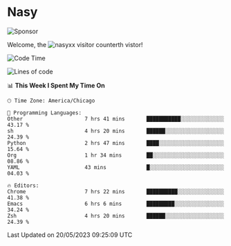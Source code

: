 # Nasy

<!--
<p align="center">
<img height="200" src="https://github-readme-stats.vercel.app/api?username=nasyxx&count_private=true&show_icons=true&theme=dracula&include_all_commits=true"/>
<img height="200" src="https://github-readme-stats.vercel.app/api/top-langs/?username=nasyxx&theme=dracula&hide=html,jupyter+notebook&count_private=true&show_icons=true"/>
</p>

  
----------------
-->

![Sponsor](https://img.shields.io/static/v1.svg?label=Sponsor&message=%E2%9D%A4&logo=GitHub&style=flat&color=pink)
 
Welcome, the ![nasyxx visitor counter](https://count.getloli.com/get/@nasyxx?theme=rule34)th vistor!
 
<!--START_SECTION:waka-->
![Code Time](http://img.shields.io/badge/Code%20Time-3%2C533%20hrs%2018%20mins-blue)

![Lines of code](https://img.shields.io/badge/From%20Hello%20World%20I%27ve%20Written-6.2%20million%20lines%20of%20code-blue)

📊 **This Week I Spent My Time On** 

```text
🕑︎ Time Zone: America/Chicago

💬 Programming Languages: 
Other                    7 hrs 41 mins       ███████████░░░░░░░░░░░░░░   43.17 % 
sh                       4 hrs 20 mins       ██████░░░░░░░░░░░░░░░░░░░   24.39 % 
Python                   2 hrs 47 mins       ████░░░░░░░░░░░░░░░░░░░░░   15.64 % 
Org                      1 hr 34 mins        ██░░░░░░░░░░░░░░░░░░░░░░░   08.86 % 
YAML                     43 mins             █░░░░░░░░░░░░░░░░░░░░░░░░   04.03 % 

🔥 Editors: 
Chrome                   7 hrs 22 mins       ██████████░░░░░░░░░░░░░░░   41.38 % 
Emacs                    6 hrs 6 mins        █████████░░░░░░░░░░░░░░░░   34.24 % 
Zsh                      4 hrs 20 mins       ██████░░░░░░░░░░░░░░░░░░░   24.39 % 
```


 Last Updated on 20/05/2023 09:25:09 UTC
<!--END_SECTION:waka-->

<!-- ![visitors](https://visitor-badge.laobi.icu/badge?page_id=nasyxx.nasyxx) -->
